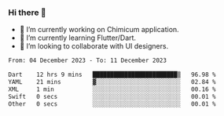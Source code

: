 ### Hi there 👋

<!--
**devcat37/devcat37** is a ✨ _special_ ✨ repository because its `README.md` (this file) appears on your GitHub profile.-->


- 🔭 I’m currently working on Chimicum application.
- 🌱 I’m currently learning Flutter/Dart.
- 👯 I’m looking to collaborate with UI designers.
<!-- - 🤔 I’m looking for help with ... -->

<!--START_SECTION:waka-->

```txt
From: 04 December 2023 - To: 11 December 2023

Dart    12 hrs 9 mins   ████████████████████████▒   96.98 %
YAML    21 mins         ▓░░░░░░░░░░░░░░░░░░░░░░░░   02.84 %
XML     1 min           ░░░░░░░░░░░░░░░░░░░░░░░░░   00.16 %
Swift   0 secs          ░░░░░░░░░░░░░░░░░░░░░░░░░   00.01 %
Other   0 secs          ░░░░░░░░░░░░░░░░░░░░░░░░░   00.01 %
```

<!--END_SECTION:waka-->
